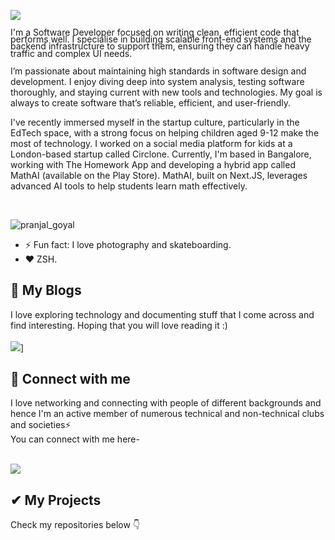 ![](https://raw.githubusercontent.com/halfrost/halfrost/master/icons/header_.png)

<p style = "line-height: 80%">
I'm a Software Developer focused on writing clean, efficient code that performs well. I specialise in building scalable front-end systems and the backend infrastructure to support them, ensuring they can handle heavy traffic and complex UI needs.

I’m passionate about maintaining high standards in software design and development. I enjoy diving deep into system analysis, testing software thoroughly, and staying current with new tools and technologies. My goal is always to create software that’s reliable, efficient, and user-friendly.

I've recently immersed myself in the startup culture, particularly in the EdTech space, with a strong focus on helping children aged 9-12 make the most of technology. I worked on a social media platform for kids at a London-based startup called Circlone. Currently, I'm based in Bangalore, working with The Homework App and developing a hybrid app called MathAI (available on the Play Store). MathAI, built on Next.JS, leverages advanced AI tools to help students learn math effectively.

<br>
</p>

<p align="left"> <img src="https://komarev.com/ghpvc/?username=pranjal7852&label=Profile%20views&color=32CD32&style=flat-the-badge" alt="pranjal_goyal" /> </p>



- ⚡ Fun fact: I love photography and skateboarding.
- ❤️ ZSH.
  <br/>

## 🚀 My Blogs

I love exploring technology and documenting stuff that I come across and find interesting. Hoping that you will love reading it :)<br><br>
[<img src="https://img.shields.io/badge/Medium-12100E?style=for-the-badge&logo=medium&logoColor=white">](https://blog.pranjalgoyal.dev/)]

## 🤝 Connect with me

<p>
I love networking and connecting with people of different backgrounds and hence I'm an active member of numerous technical and non-technical clubs and societies⚡
<br/>
You can connect with me here- <br><br>

</p>

[<img src="https://img.shields.io/badge/linkedin-%230077B5.svg?&style=for-the-badge&logo=linkedin&logoColor=white">](https://www.linkedin.com/in/pranjal-goyal-42a7a55b/)

## ✔ My Projects

<p>
Check my repositories below 👇
</p>
</div>
